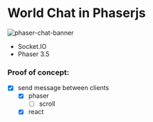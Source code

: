 
# World Chat in Phaserjs
![phaser-chat-banner](https://user-images.githubusercontent.com/2754032/159346780-41ebd9c5-e359-4996-8f11-4e281b9e3f89.png)

- Socket.IO
- Phaser 3.5

### Proof of concept:
- [x] send message between clients
  - [x] phaser
    - [ ] scroll   
  - [x] react
